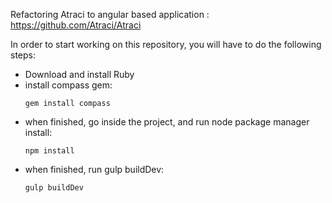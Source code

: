 Refactoring Atraci to angular based application : https://github.com/Atraci/Atraci

In order to start working on this repository, you will have to do the following steps:
- Download and install Ruby
- install compass gem:
  ```
  gem install compass
  ```
- when finished, go inside the project, and run node package manager install:
  ```
  npm install
  ```
- when finished, run gulp buildDev:
  ```
  gulp buildDev
  ```
